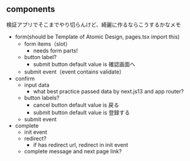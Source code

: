 ## components

検証アプリでそこまでやり切らんけど、綺麗に作るならこうするかなメモ

- form(should be Template of Atomic Design, pages.tsx import this)
  - form items（slot）
    - needs form parts!
  - button label?
    - submit button default value is 確認画面へ
  - submit event（event contains validate）
- confirm
  - input data
    - what best practice passed data by next.js13 and app router?
  - button labels?
    - cancel button default value is 戻る
    - submit button default value is 登録する
  - submit event
- complete
  - init event
  - redirect?
    - if has redirect url, redirect in init event
  - complete message and next page link?
